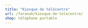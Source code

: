 ```yaml
---
title: "Kiosque de télécentre"
url: /faranah/kiosque-de-telecentre/
shop: téléphone portable
---
```

